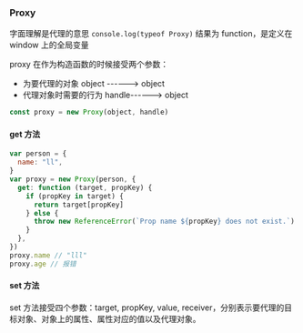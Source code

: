 ### Proxy

字面理解是代理的意思 `console.log(typeof Proxy)` 结果为 function，是定义在 window 上的全局变量

proxy 在作为构造函数的时候接受两个参数：

- 为要代理的对象 object ------> object
- 代理对象时需要的行为 handle------> object

```js
const proxy = new Proxy(object, handle)
```

#### get 方法

```js
var person = {
  name: "ll",
}
var proxy = new Proxy(person, {
  get: function (target, propKey) {
    if (propKey in target) {
      return target[propKey]
    } else {
      throw new ReferenceError(`Prop name ${propKey} does not exist.`)
    }
  },
})
proxy.name // "lll"
proxy.age // 报错
```

#### set 方法

set 方法接受四个参数：target, propKey, value, receiver，分别表示要代理的目标对象、对象上的属性、属性对应的值以及代理对象。
